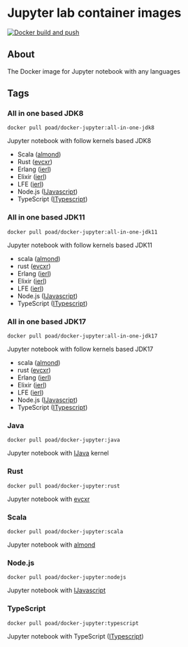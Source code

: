 # Jupyter lab container images

[![Docker build and push](https://github.com/poad/docker-jupyter/actions/workflows/main.yml/badge.svg)](https://github.com/poad/docker-jupyter/actions/workflows/main.yml)

## About

The Docker image for Jupyter notebook with any languages

## Tags

### All in one based JDK8

```$sh
docker pull poad/docker-jupyter:all-in-one-jdk8
```

Jupyter notebook with follow kernels based JDK8

- Scala ([almond](https://almond.sh))
- Rust ([evcxr](https://github.com/google/evcxr/tree/master/evcxr_jupyter))
- Erlang ([ierl](https://github.com/filmor/ierl))
- Elixir ([ierl](https://github.com/filmor/ierl))
- LFE ([ierl](https://github.com/filmor/ierl))
- Node.js ([IJavascript](https://github.com/n-riesco/ijavascript))
- TypeScript ([ITypescript](https://github.com/nearbydelta/itypescript))

### All in one based JDK11

```$sh
docker pull poad/docker-jupyter:all-in-one-jdk11
```

Jupyter notebook with follow kernels based JDK11

- scala ([almond](https://almond.sh))
- rust ([evcxr](https://github.com/google/evcxr/tree/master/evcxr_jupyter))
- Erlang ([ierl](https://github.com/filmor/ierl))
- Elixir ([ierl](https://github.com/filmor/ierl))
- LFE ([ierl](https://github.com/filmor/ierl))
- Node.js ([IJavascript](https://github.com/n-riesco/ijavascript))
- TypeScript ([ITypescript](https://github.com/nearbydelta/itypescript))

### All in one based JDK17

```$sh
docker pull poad/docker-jupyter:all-in-one-jdk17
```

Jupyter notebook with follow kernels based JDK17

- scala ([almond](https://almond.sh))
- rust ([evcxr](https://github.com/google/evcxr/tree/master/evcxr_jupyter))
- Erlang ([ierl](https://github.com/filmor/ierl))
- Elixir ([ierl](https://github.com/filmor/ierl))
- LFE ([ierl](https://github.com/filmor/ierl))
- Node.js ([IJavascript](https://github.com/n-riesco/ijavascript))
- TypeScript ([ITypescript](https://github.com/nearbydelta/itypescript))

### Java

```$sh
docker pull poad/docker-jupyter:java
```

Jupyter notebook with [IJava](https://github.com/SpencerPark/IJava) kernel

### Rust

```$sh
docker pull poad/docker-jupyter:rust
```

Jupyter notebook with [evcxr](https://github.com/google/evcxr/tree/master/evcxr_jupyter)

### Scala

```$sh
docker pull poad/docker-jupyter:scala
```

Jupyter notebook with [almond](https://almond.sh)

### Node.js

```$sh
docker pull poad/docker-jupyter:nodejs
```

Jupyter notebook with [IJavascript](https://github.com/n-riesco/ijavascript)

### TypeScript

```$sh
docker pull poad/docker-jupyter:typescript
```

Jupyter notebook with TypeScript ([ITypescript](https://github.com/nearbydelta/itypescript))
